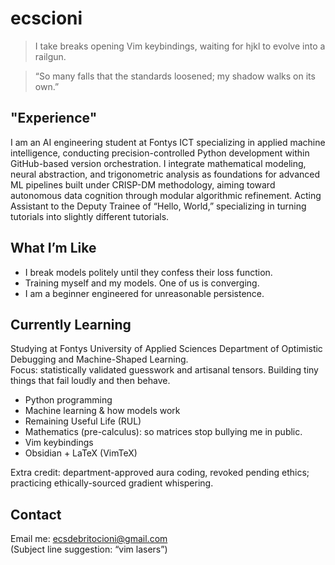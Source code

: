 # ecscioni

> I take breaks opening Vim keybindings, waiting for hjkl to evolve into a railgun.

> “So many falls that the standards loosened; my shadow walks on its own.”

## "Experience"
I am an AI engineering student at Fontys ICT specializing in applied machine intelligence, conducting precision-controlled Python development within GitHub-based version orchestration. I integrate mathematical modeling, neural abstraction, and trigonometric analysis as foundations for advanced ML pipelines built under CRISP-DM methodology, aiming toward autonomous data cognition through modular algorithmic refinement.
Acting Assistant to the Deputy Trainee of “Hello, World,” specializing in turning tutorials into slightly different tutorials.  

## What I’m Like
- I break models politely until they confess their loss function.  
- Training myself and my models. One of us is converging.  
- I am a beginner engineered for unreasonable persistence.

## Currently Learning
Studying at Fontys University of Applied Sciences Department of Optimistic Debugging and Machine-Shaped Learning.  
Focus: statistically validated guesswork and artisanal tensors. Building tiny things that fail loudly and then behave.

- Python programming
- Machine learning & how models work
- Remaining Useful Life (RUL)
- Mathematics (pre-calculus): so matrices stop bullying me in public.
- Vim keybindings
- Obsidian + LaTeX (VimTeX)

Extra credit: department-approved aura coding, revoked pending ethics; practicing ethically-sourced gradient whispering.
  
## Contact
Email me: ecsdebritocioni@gmail.com  
(Subject line suggestion: “vim lasers”)
